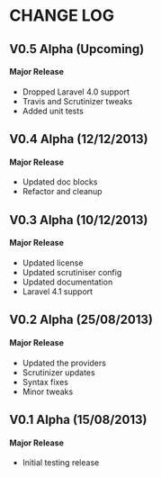 CHANGE LOG
==========


## V0.5 Alpha (Upcoming)
#### Major Release

* Dropped Laravel 4.0 support
* Travis and Scrutinizer tweaks
* Added unit tests


## V0.4 Alpha (12/12/2013)
#### Major Release

* Updated doc blocks
* Refactor and cleanup


## V0.3 Alpha (10/12/2013)
#### Major Release

* Updated license
* Updated scrutiniser config
* Updated documentation
* Laravel 4.1 support


## V0.2 Alpha (25/08/2013)
#### Major Release

* Updated the providers
* Scrutinizer updates
* Syntax fixes
* Minor tweaks


## V0.1 Alpha (15/08/2013)
#### Major Release

* Initial testing release
